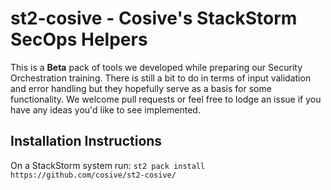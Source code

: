 # st2-cosive - Cosive's StackStorm SecOps Helpers

This is a **Beta** pack of tools we developed while preparing our Security Orchestration training. There is still a bit to do in terms of input validation and error handling but they hopefully serve as a basis for some functionality.
We welcome pull requests or feel free to lodge an issue if you have any ideas you'd like to see implemented.


## Installation Instructions
On a StackStorm system run:
`st2 pack install https://github.com/cosive/st2-cosive/`
